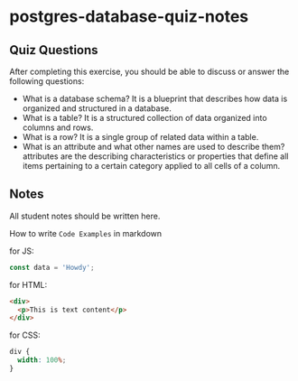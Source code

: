 # postgres-database-quiz-notes

## Quiz Questions

After completing this exercise, you should be able to discuss or answer the following questions:

- What is a database schema?
  It is a blueprint that describes how data is organized and structured in a database.
- What is a table?
  It is a structured collection of data organized into columns and rows.
- What is a row?
  It is a single group of related data within a table.
- What is an attribute and what other names are used to describe them?
  attributes are the describing characteristics or properties that define all items pertaining to a certain category applied to all cells of a column.

## Notes

All student notes should be written here.

How to write `Code Examples` in markdown

for JS:

```javascript
const data = 'Howdy';
```

for HTML:

```html
<div>
  <p>This is text content</p>
</div>
```

for CSS:

```css
div {
  width: 100%;
}
```
